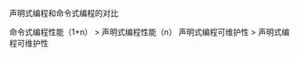 <!-- 命令式编程：关注过程 -->
<!-- 声明式编程 + 模版语法： 只关注结果，不关注过程 -->

声明式编程和命令式编程的对比

命令式编程性能（1+n） > 声明式编程性能（n）
声明式编程可维护性 > 声明式编程可维护性